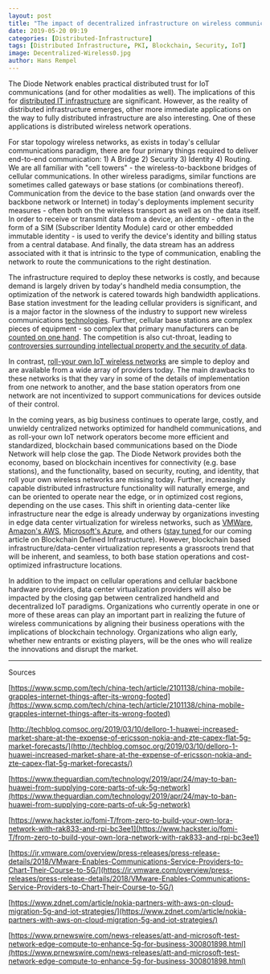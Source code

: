 ```yaml
---
layout: post
title: "The impact of decentralized infrastructure on wireless communications"
date: 2019-05-20 09:19
categories: [Distributed-Infrastructure]
tags: [Distributed Infrastructure, PKI, Blockchain, Security, IoT]
image: Decentralized-Wireless0.jpg
author: Hans Rempel
---
```


The Diode Network enables practical distributed trust for IoT communications (and for other modalities as well).  The implications of this for [distributed IT infrastructure](/distributed-infrastructure/2019/03/07/the-end-of-mining.html) are significant.  However, as the reality of distributed infrastructure emerges, other more immediate applications on the way to fully distributed infrastructure are also interesting.  One of these applications is distributed wireless network operations.

For star topology wireless networks, as exists in today's cellular communications paradigm, there are four primary things required to deliver end-to-end communication: 1) A Bridge 2) Security 3) Identity 4) Routing.  We are all familiar with "cell towers" - the wireless-to-backbone bridges of cellular communications.  In other wireless paradigms, similar functions are sometimes called gateways or base stations (or combinations thereof).  Communication from the device to the base station (and onwards over the backbone network or Internet) in today's deployments implement security measures - often both on the wireless transport as well as on the data itself.  In order to receive or transmit data from a device, an identity - often in the form of a SIM (Subscriber Identity Module) card or other embedded immutable identity - is used to verify the device's identity and billing status from a central database.  And finally, the data stream has an address associated with it that is intrinsic to the type of communication, enabling the network to route the communications to the right destination.

The infrastructure required to deploy these networks is costly, and because demand is largely driven by today's handheld media consumption, the optimization of the network is catered towards high bandwidth applications.  Base station investment for the leading cellular providers is significant, and is a major factor in the slowness of the industry to support new wireless communications [technologies](https://www.scmp.com/tech/china-tech/article/2101138/china-mobile-grapples-internet-things-after-its-wrong-footed).  Further, cellular base stations are complex pieces of equipment - so complex that primary manufacturers can be [counted on one hand](http://techblog.comsoc.org/2019/03/10/delloro-1-huawei-increased-market-share-at-the-expense-of-ericsson-nokia-and-zte-capex-flat-5g-market-forecasts/).  The competition is also cut-throat, leading to [controversies surrounding intellectual property and the security of data](https://www.theguardian.com/technology/2019/apr/24/may-to-ban-huawei-from-supplying-core-parts-of-uk-5g-network).  

In contrast, [roll-your own IoT wireless networks](https://www.hackster.io/fomi-T/from-zero-to-build-your-own-lora-network-with-rak833-and-rpi-bc3ee1) are simple to deploy and are available from a wide array of providers today.  The main drawbacks to these networks is that they vary in some of the details of implementation from one network to another, and the base station operators from one network are not incentivized to support communications for devices outside of their control.  

In the coming years, as big business continues to operate large, costly, and unwieldy centralized networks optimized for handheld communications, and as roll-your own IoT network operators become more efficient and standardized, blockchain based communications based on the Diode Network will help close the gap.  The Diode Network provides both the economy, based on blockchain incentives for connectivity (e.g. base stations), and the functionality, based on security, routing, and identity, that roll your own wireless networks are missing today.  Further, increasingly capable distributed infrastructure functionality will naturally emerge, and can be oriented to operate near the edge, or in optimized cost regions, depending on the use cases.  This shift in orienting data-center like infrastructure near the edge is already underway by organizations investing in edge data center virtualization for wireless networks, such as [VMWare](https://ir.vmware.com/overview/press-releases/press-release-details/2018/VMware-Enables-Communications-Service-Providers-to-Chart-Their-Course-to-5G/), [Amazon's AWS](https://www.zdnet.com/article/nokia-partners-with-aws-on-cloud-migration-5g-and-iot-strategies/), [Microsoft's Azure](https://www.prnewswire.com/news-releases/att-and-microsoft-test-network-edge-compute-to-enhance-5g-for-business-300801898.html), and others ([stay tuned ](/blog/)for our coming article on Blockchain Defined Infrastructure).  However, blockchain based infrastructure/data-center virtualization represents a grassroots trend that will be inherent, and seamless, to both base station operations and cost-optimized infrastructure locations.  

In addition to the impact on cellular operations and cellular backbone hardware providers, data center virtualization providers will also be impacted by the closing gap between centralized handheld and decentralized IoT paradigms.  Organizations who currently operate in one or more of these areas can play an important part in realizing the future of wireless communications by aligning their business operations with the implications of blockchain technology. Organizations who align early, whether new entrants or existing players, will be the ones who will realize the innovations and disrupt the market.

<hr/>

Sources

[https://www.scmp.com/tech/china-tech/article/2101138/china-mobile-grapples-internet-things-after-its-wrong-footed](https://www.scmp.com/tech/china-tech/article/2101138/china-mobile-grapples-internet-things-after-its-wrong-footed)

[http://techblog.comsoc.org/2019/03/10/delloro-1-huawei-increased-market-share-at-the-expense-of-ericsson-nokia-and-zte-capex-flat-5g-market-forecasts/](http://techblog.comsoc.org/2019/03/10/delloro-1-huawei-increased-market-share-at-the-expense-of-ericsson-nokia-and-zte-capex-flat-5g-market-forecasts/)

[https://www.theguardian.com/technology/2019/apr/24/may-to-ban-huawei-from-supplying-core-parts-of-uk-5g-network](https://www.theguardian.com/technology/2019/apr/24/may-to-ban-huawei-from-supplying-core-parts-of-uk-5g-network)

[https://www.hackster.io/fomi-T/from-zero-to-build-your-own-lora-network-with-rak833-and-rpi-bc3ee1](https://www.hackster.io/fomi-T/from-zero-to-build-your-own-lora-network-with-rak833-and-rpi-bc3ee1)

[https://ir.vmware.com/overview/press-releases/press-release-details/2018/VMware-Enables-Communications-Service-Providers-to-Chart-Their-Course-to-5G/](https://ir.vmware.com/overview/press-releases/press-release-details/2018/VMware-Enables-Communications-Service-Providers-to-Chart-Their-Course-to-5G/)

[https://www.zdnet.com/article/nokia-partners-with-aws-on-cloud-migration-5g-and-iot-strategies/](https://www.zdnet.com/article/nokia-partners-with-aws-on-cloud-migration-5g-and-iot-strategies/)

[https://www.prnewswire.com/news-releases/att-and-microsoft-test-network-edge-compute-to-enhance-5g-for-business-300801898.html](https://www.prnewswire.com/news-releases/att-and-microsoft-test-network-edge-compute-to-enhance-5g-for-business-300801898.html)